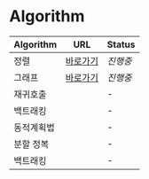 # Algorithm

| Algorithm | URL | Status |
| ------ | ------ | -----|
| 정렬 | [바로가기](https://github.com/ssooynn/Algorithm/tree/main/%EC%A0%95%EB%A0%AC) | *진행중*|
| 그래프 | [바로가기](https://github.com/ssooynn/Algorithm/tree/main/%EA%B7%B8%EB%9E%98%ED%94%84) |*진행중*|
| 재귀호출 |  |*-*|
| 백트래킹 |  |*-*|
| 동적계획법 | |*-*|
| 분할 정복 | |*-*|
| 백트래킹 | |*-*|
